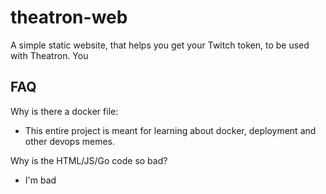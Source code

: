 # theatron-web

A simple static website, that helps you get your Twitch token, to be used with Theatron. You

## FAQ

Why is there a docker file:

- This entire project is meant for learning about docker, deployment and other devops memes. 

Why is the HTML/JS/Go code so bad? 

- I'm bad

